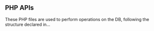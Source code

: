 ## PHP APIs

These PHP files are used to perform operations on the DB, following the structure declared in...
